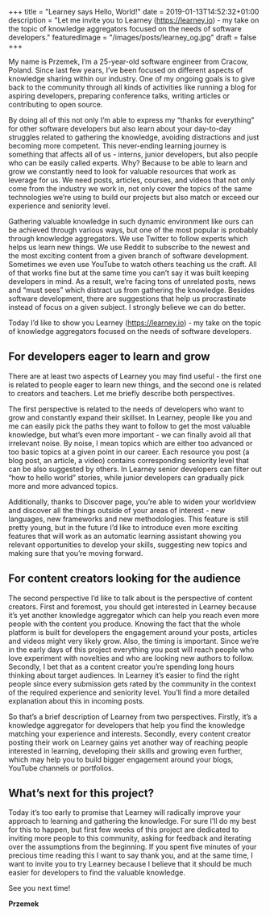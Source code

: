 +++
title = "Learney says Hello, World!"
date = 2019-01-13T14:52:32+01:00
description = "Let me invite you to Learney (https://learney.io) - my take on the topic of knowledge aggregators focused on the needs of software developers."
featuredImage = "/images/posts/learney_og.jpg"
draft = false
+++

My name is Przemek, I’m a 25-year-old software engineer from Cracow, Poland. Since last few years, I’ve been focused on different aspects of knowledge sharing within our industry. One of my ongoing goals is to give back to the community through all kinds of activities like running a blog for aspiring developers, preparing conference talks, writing articles or contributing to open source.

By doing all of this not only I’m able to express my “thanks for everything” for other software developers but also learn about your day-to-day struggles related to gathering the knowledge, avoiding distractions and just becoming more competent. This never-ending learning journey is something that affects all of us - interns, junior developers, but also people who can be easily called experts. Why? Because to be able to learn and grow we constantly need to look for valuable resources that work as leverage for us. We need posts, articles, courses, and videos that not only come from the industry we work in, not only cover the topics of the same technologies we’re using to build our projects but also match or exceed our experience and seniority level.

Gathering valuable knowledge in such dynamic environment like ours can be achieved through various ways, but one of the most popular is probably through knowledge aggregators. We use Twitter to follow experts which helps us learn new things. We use Reddit to subscribe to the newest and the most exciting content from a given branch of software development. Sometimes we even use YouTube to watch others teaching us the craft. All of that works fine but at the same time you can’t say it was built keeping developers in mind. As a result, we’re facing tons of unrelated posts, news and “must sees” which distract us from gathering the knowledge. Besides software development, there are suggestions that help us procrastinate instead of focus on a given subject. I strongly believe we can do better.

Today I’d like to show you Learney (https://learney.io) - my take on the topic of knowledge aggregators focused on the needs of software developers.

## For developers eager to learn and grow

There are at least two aspects of Learney you may find useful - the first one is related to people eager to learn new things, and the second one is related to creators and teachers. Let me briefly describe both perspectives.

The first perspective is related to the needs of developers who want to grow and constantly expand their skillset. In Learney, people like you and me can easily pick the paths they want to follow to get the most valuable knowledge, but what’s even more important - we can finally avoid all that irrelevant noise. By noise, I mean topics which are either too advanced or too basic topics at a given point in our career. Each resource you post (a blog post, an article, a video) contains corresponding seniority level that can be also suggested by others. In Learney senior developers can filter out “how to hello world” stories, while junior developers can gradually pick more and more advanced topics.

Additionally, thanks to Discover page, you’re able to widen your worldview and discover all the things outside of your areas of interest - new languages, new frameworks and new methodologies. This feature is still pretty young, but in the future I’d like to introduce even more exciting features that will work as an automatic learning assistant showing you relevant opportunities to develop your skills, suggesting new topics and making sure that you’re moving forward.

## For content creators looking for the audience

The second perspective I’d like to talk about is the perspective of content creators. First and foremost, you should get interested in Learney because it’s yet another knowledge aggregator which can help you reach even more people with the content you produce. Knowing the fact that the whole platform is built for developers the engagement around your posts, articles and videos might very likely grow. Also, the timing is important. Since we’re in the early days of this project everything you post will reach people who love experiment with novelties and who are looking new authors to follow. Secondly, I bet that as a content creator you’re spending long hours thinking about target audiences. In Learney it’s easier to find the right people since every submission gets rated by the community in the context of the required experience and seniority level. You’ll find a more detailed explanation about this in incoming posts.

So that’s a brief description of Learney from two perspectives. Firstly, it’s a knowledge aggregator for developers that help you find the knowledge matching your experience and interests. Secondly, every content creator posting their work on Learney gains yet another way of reaching people interested in learning, developing their skills and growing even further, which may help you to build bigger engagement around your blogs, YouTube channels or portfolios.

## What’s next for this project?

Today it’s too early to promise that Learney will radically improve your approach to learning and gathering the knowledge. For sure I’ll do my best for this to happen, but first few weeks of this project are dedicated to inviting more people to this community, asking for feedback and iterating over the assumptions from the beginning. If you spent five minutes of your precious time reading this I want to say thank you, and at the same time, I want to invite you to try Learney because I believe that it should be much easier for developers to find the valuable knowledge.

See you next time!

**Przemek**